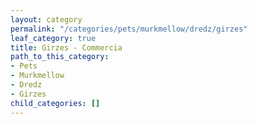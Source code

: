 ```yaml
---
layout: category
permalink: "/categories/pets/murkmellow/dredz/girzes"
leaf_category: true
title: Girzes - Commercia
path_to_this_category:
- Pets
- Murkmellow
- Dredz
- Girzes
child_categories: []
---
```


